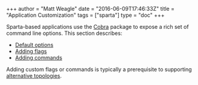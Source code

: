+++
author = "Matt Weagle"
date = "2016-06-09T17:46:33Z"
title = "Application Customization"
tags = ["sparta"]
type = "doc"
+++

Sparta-based applications use the [Cobra](https://github.com/spf13/cobra) package to expose a rich set of command line options.  This section describes:

* [Default options](/docs/application/commandline)
* [Adding flags](/docs/application/custom_flags)
* [Adding commands](/docs/application/custom_commands)

Adding custom flags or commands is typically a prerequisite to supporting [alternative topologies](/docs/alternative_topologies). 
